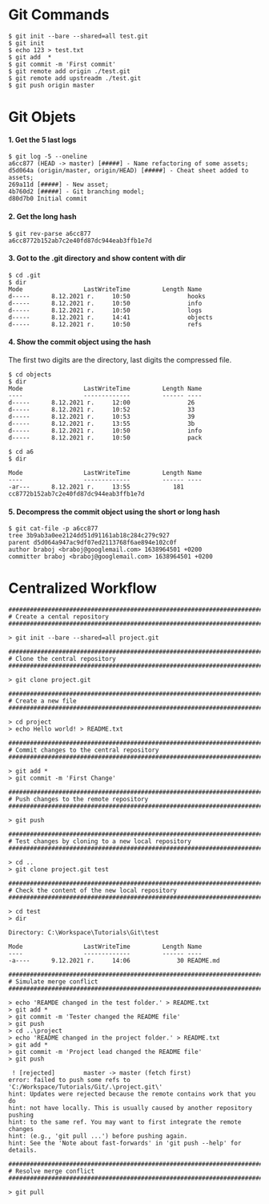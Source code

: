 # Git Commands

    $ git init --bare --shared=all test.git
    $ git init
    $ echo 123 > test.txt
    $ git add  *
    $ git commit -m 'First commit'
    $ git remote add origin ./test.git
    $ git remote add upstreadm ./test.git
    $ git push origin master

# Git Objets

#### 1. Get the 5 last logs

    $ git log -5 --oneline 
    a6cc877 (HEAD -> master) [#####] - Name refactoring of some assets;
    d5d064a (origin/master, origin/HEAD) [#####] - Cheat sheet added to assets;
    269a11d [#####] - New asset;
    4b760d2 [#####] - Git branching model;
    d80d7b0 Initial commit


#### 2. Get the long hash

    $ git rev-parse a6cc877
    a6cc8772b152ab7c2e40fd87dc944eab3ffb1e7d

#### 3. Got to the .git directory and show content with dir

    $ cd .git
    $ dir
    Mode                 LastWriteTime         Length Name
    d-----      8.12.2021 г.     10:50                hooks
    d-----      8.12.2021 г.     10:50                info
    d-----      8.12.2021 г.     10:50                logs
    d-----      8.12.2021 г.     14:41                objects
    d-----      8.12.2021 г.     10:50                refs

#### 4. Show the commit object using the hash
The first two digits are the directory, last digits the compressed file.

    $ cd objects
    $ dir
    Mode                 LastWriteTime         Length Name
    ----                 -------------         ------ ----
    d-----      8.12.2021 г.     12:00                26
    d-----      8.12.2021 г.     10:52                33
    d-----      8.12.2021 г.     10:53                39
    d-----      8.12.2021 г.     13:55                3b
    d-----      8.12.2021 г.     10:50                info
    d-----      8.12.2021 г.     10:50                pack

    $ cd a6 
    $ dir

    Mode                 LastWriteTime         Length Name
    ----                 -------------         ------ ----
    -ar---      8.12.2021 г.     13:55            181 cc8772b152ab7c2e40fd87dc944eab3ffb1e7d


#### 5. Decompress the commit object using the short or long hash

    $ git cat-file -p a6cc877
    tree 3b9ab3a0ee2124dd51d91161ab18c284c279c927
    parent d5d064a947ac9df07ed2113768f6ae894e102c0f
    author braboj <braboj@googlemail.com> 1638964501 +0200
    committer braboj <braboj@googlemail.com> 1638964501 +0200


# Centralized Workflow

```
###############################################################################
# Create a cental repository
###############################################################################

> git init --bare --shared=all project.git

###############################################################################
# Clone the central repository
###############################################################################

> git clone project.git

###############################################################################
# Create a new file
###############################################################################

> cd project
> echo Hello world! > README.txt

###############################################################################
# Commit changes to the central repository
###############################################################################

> git add *
> git commit -m 'First Change'

###############################################################################
# Push changes to the remote repository
###############################################################################

> git push

##############################################################################
# Test changes by cloning to a new local repository
###############################################################################

> cd ..
> git clone project.git test

###############################################################################
# Check the content of the new local repository
###############################################################################

> cd test
> dir 

Directory: C:\Workspace\Tutorials\Git\test

Mode                 LastWriteTime         Length Name
----                 -------------         ------ ----
-a----      9.12.2021 г.     14:06             30 README.md

###############################################################################
# Simulate merge conflict
###############################################################################

> echo 'REAMDE changed in the test folder.' > README.txt
> git add *
> git commit -m 'Tester changed the README file'
> git push
> cd ..\project
> echo 'README changed in the project folder.' > README.txt
> git add *
> git commit -m 'Project lead changed the README file'
> git push

 ! [rejected]        master -> master (fetch first)
error: failed to push some refs to 'C:/Workspace/Tutorials/Git/.\project.git\'
hint: Updates were rejected because the remote contains work that you do
hint: not have locally. This is usually caused by another repository pushing
hint: to the same ref. You may want to first integrate the remote changes
hint: (e.g., 'git pull ...') before pushing again.
hint: See the 'Note about fast-forwards' in 'git push --help' for details.

###############################################################################
# Resolve merge conflict
###############################################################################

> git pull


```